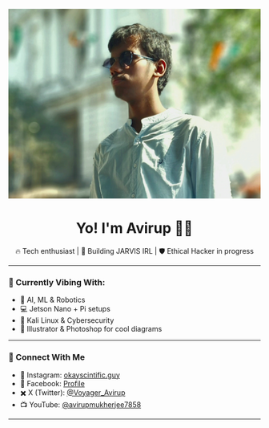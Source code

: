 <p align="center">
  <img src="https://github.com/avirup04/avirup04/blob/main/avatar.jpg?raw=true" width="1000" alt="Avirup's Avatar"/>
</p>

<h1 align="center">Yo! I'm Avirup 👨‍💻</h1>

<p align="center">
  🔥 Tech enthusiast | 🤖 Building JARVIS IRL | 🛡️ Ethical Hacker in progress
</p>

---

### 🚀 Currently Vibing With:
- 🧠 AI, ML & Robotics
- 💻 Jetson Nano + Pi setups
- 🔐 Kali Linux & Cybersecurity
- 🎨 Illustrator & Photoshop for cool diagrams

---

### 🔗 Connect With Me

- 📸 Instagram: [okayscintific.guy](https://instagram.com/okayscintific.guy)  
- 👤 Facebook: [Profile](https://facebook.com/profile.php?id=100089098132731)  
- ✖️ X (Twitter): [@Voyager_Avirup](https://x.com/Voyager_Avirup)  
- 📺 YouTube: [@avirupmukherjee7858](https://www.youtube.com/@avirupmukherjee7858)

---
